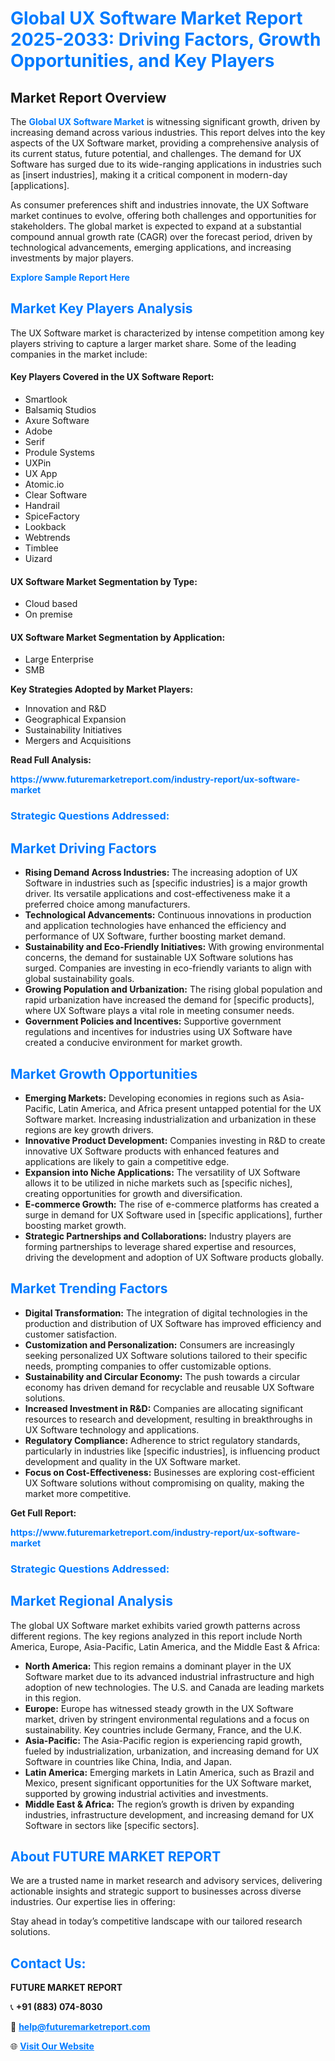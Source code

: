 <h1 style="color: #007BFF;">Global UX Software Market Report 2025-2033: Driving Factors, Growth Opportunities, and Key Players</h1>

<section id="overview">
<h2>Market Report Overview</h2>
<p>The <a href="https://www.futuremarketreport.com/industry-report/ux-software-market" style="color: #007BFF; text-decoration: none;"><strong>Global UX Software Market</strong></a> is witnessing significant growth, driven by increasing demand across various industries. This report delves into the key aspects of the UX Software market, providing a comprehensive analysis of its current status, future potential, and challenges. The demand for UX Software has surged due to its wide-ranging applications in industries such as [insert industries], making it a critical component in modern-day [applications].</p>
<p>As consumer preferences shift and industries innovate, the UX Software market continues to evolve, offering both challenges and opportunities for stakeholders. The global market is expected to expand at a substantial compound annual growth rate (CAGR) over the forecast period, driven by technological advancements, emerging applications, and increasing investments by major players.</p>
</section>

<section id="overview">
<p><a href="https://www.futuremarketreport.com/request-sample/reportId=56355" style="color: #007BFF; text-decoration: none;"><strong>Explore Sample Report Here</strong></a></p>
</section>

<section id="key-players">
<h2 style="color: #007BFF;">Market Key Players Analysis</h2>
<p>The UX Software market is characterized by intense competition among key players striving to capture a larger market share. Some of the leading companies in the market include:</p>
<h4>Key Players Covered in the UX Software Report:</h4>
<ul><li>Smartlook</li><li>Balsamiq Studios</li><li>Axure Software</li><li>Adobe</li><li>Serif</li><li>Produle Systems</li><li>UXPin</li><li>UX App</li><li>Atomic.io</li><li>Clear Software</li><li>Handrail</li><li>SpiceFactory</li><li>Lookback</li><li>Webtrends</li><li>Timblee</li><li>Uizard</li></ul>
<h4>UX Software Market Segmentation by Type:</h4>
<ul><li>Cloud based</li><li>On premise</li></ul>

<h4>UX Software Market Segmentation by Application:</h4>
<ul><li>Large Enterprise</li><li>SMB</li></ul>
<p><strong>Key Strategies Adopted by Market Players:</strong></p>
<ul>
<li>Innovation and R&D</li>
<li>Geographical Expansion</li>
<li>Sustainability Initiatives</li>
<li>Mergers and Acquisitions</li>
</ul>
</section>

<section>
<p><strong>Read Full Analysis: </strong></p><a href="https://www.futuremarketreport.com/industry-report/ux-software-market" style="color: #007BFF; text-decoration: none;"><strong>https://www.futuremarketreport.com/industry-report/ux-software-market</strong></a>
<h3 style="color: #007BFF;">Strategic Questions Addressed:</h3>
</section>

<section id="driving-factors">
<h2 style="color: #007BFF;">Market Driving Factors</h2>
<ul>
<li><strong>Rising Demand Across Industries:</strong> The increasing adoption of UX Software in industries such as [specific industries] is a major growth driver. Its versatile applications and cost-effectiveness make it a preferred choice among manufacturers.</li>
<li><strong>Technological Advancements:</strong> Continuous innovations in production and application technologies have enhanced the efficiency and performance of UX Software, further boosting market demand.</li>
<li><strong>Sustainability and Eco-Friendly Initiatives:</strong> With growing environmental concerns, the demand for sustainable UX Software solutions has surged. Companies are investing in eco-friendly variants to align with global sustainability goals.</li>
<li><strong>Growing Population and Urbanization:</strong> The rising global population and rapid urbanization have increased the demand for [specific products], where UX Software plays a vital role in meeting consumer needs.</li>
<li><strong>Government Policies and Incentives:</strong> Supportive government regulations and incentives for industries using UX Software have created a conducive environment for market growth.</li>
</ul>
</section>

<section id="growth-opportunities">
<h2 style="color: #007BFF;">Market Growth Opportunities</h2>
<ul>
<li><strong>Emerging Markets:</strong> Developing economies in regions such as Asia-Pacific, Latin America, and Africa present untapped potential for the UX Software market. Increasing industrialization and urbanization in these regions are key growth drivers.</li>
<li><strong>Innovative Product Development:</strong> Companies investing in R&D to create innovative UX Software products with enhanced features and applications are likely to gain a competitive edge.</li>
<li><strong>Expansion into Niche Applications:</strong> The versatility of UX Software allows it to be utilized in niche markets such as [specific niches], creating opportunities for growth and diversification.</li>
<li><strong>E-commerce Growth:</strong> The rise of e-commerce platforms has created a surge in demand for UX Software used in [specific applications], further boosting market growth.</li>
<li><strong>Strategic Partnerships and Collaborations:</strong> Industry players are forming partnerships to leverage shared expertise and resources, driving the development and adoption of UX Software products globally.</li>
</ul>
</section>

<section id="trending-factors">
<h2 style="color: #007BFF;">Market Trending Factors</h2>
<ul>
<li><strong>Digital Transformation:</strong> The integration of digital technologies in the production and distribution of UX Software has improved efficiency and customer satisfaction.</li>
<li><strong>Customization and Personalization:</strong> Consumers are increasingly seeking personalized UX Software solutions tailored to their specific needs, prompting companies to offer customizable options.</li>
<li><strong>Sustainability and Circular Economy:</strong> The push towards a circular economy has driven demand for recyclable and reusable UX Software solutions.</li>
<li><strong>Increased Investment in R&D:</strong> Companies are allocating significant resources to research and development, resulting in breakthroughs in UX Software technology and applications.</li>
<li><strong>Regulatory Compliance:</strong> Adherence to strict regulatory standards, particularly in industries like [specific industries], is influencing product development and quality in the UX Software market.</li>
<li><strong>Focus on Cost-Effectiveness:</strong> Businesses are exploring cost-efficient UX Software solutions without compromising on quality, making the market more competitive.</li>
</ul>
</section>

<section>
<p><strong>Get Full Report: </strong></p><a href="https://www.futuremarketreport.com/industry-report/ux-software-market" style="color: #007BFF; text-decoration: none;"><strong>https://www.futuremarketreport.com/industry-report/ux-software-market</strong></a>
<h3 style="color: #007BFF;">Strategic Questions Addressed:</h3>
</section>


<section id="regional-analysis">
<h2 style="color: #007BFF;">Market Regional Analysis</h2>
<p>The global UX Software market exhibits varied growth patterns across different regions. The key regions analyzed in this report include North America, Europe, Asia-Pacific, Latin America, and the Middle East & Africa:</p>
<ul>
<li><strong>North America:</strong> This region remains a dominant player in the UX Software market due to its advanced industrial infrastructure and high adoption of new technologies. The U.S. and Canada are leading markets in this region.</li>
<li><strong>Europe:</strong> Europe has witnessed steady growth in the UX Software market, driven by stringent environmental regulations and a focus on sustainability. Key countries include Germany, France, and the U.K.</li>
<li><strong>Asia-Pacific:</strong> The Asia-Pacific region is experiencing rapid growth, fueled by industrialization, urbanization, and increasing demand for UX Software in countries like China, India, and Japan.</li>
<li><strong>Latin America:</strong> Emerging markets in Latin America, such as Brazil and Mexico, present significant opportunities for the UX Software market, supported by growing industrial activities and investments.</li>
<li><strong>Middle East & Africa:</strong> The region’s growth is driven by expanding industries, infrastructure development, and increasing demand for UX Software in sectors like [specific sectors].</li>
</ul>
</section>

<footer>
<h2 style="color: #007BFF;">About FUTURE MARKET REPORT</h2>
<p>We are a trusted name in market research and advisory services, delivering actionable insights and strategic support to businesses across diverse industries. Our expertise lies in offering:</p>

<p>Stay ahead in today’s competitive landscape with our tailored research solutions.</p>

<h2 style="color: #007BFF;">Contact Us:</h2>
<p><strong>FUTURE MARKET REPORT</strong></p>
<p>📞 <strong>+91 (883) 074-8030</strong></p>
<p>📧 <strong><a href="mailto:help@futuremarketreport.com" style="color: #007BFF;">help@futuremarketreport.com</a></strong></p>
<p>🌐 <strong><a href="https://www.futuremarketreport.com/" style="color: #007BFF;">Visit Our Website</a></strong></p>
</footer>